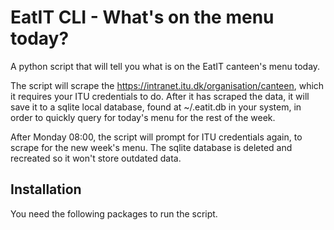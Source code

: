 # EatIT CLI - What's on the menu today?

A python script that will tell you what is on the EatIT canteen's menu today.

The script will scrape the https://intranet.itu.dk/organisation/canteen, which it requires your ITU credentials to do.
After it has scraped the data, it will save it to a sqlite local database, found at ~/.eatit.db in your system, in order to quickly query for today's menu for the rest of the week.

After Monday 08:00, the script will prompt for ITU credentials again, to scrape for the new week's menu. The sqlite database is deleted and recreated so it won't store outdated data.

## Installation

You need the following packages to run the script.